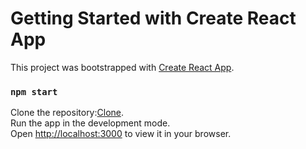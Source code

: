 # Getting Started with Create React App

This project was bootstrapped with [Create React App](https://github.com/facebook/create-react-app).


### `npm start`
Clone the repository:[Clone](https://github.com/NaveedE/Live_Weather).\
Run the app in the development mode.\
Open [http://localhost:3000](http://localhost:3000) to view it in your browser.



